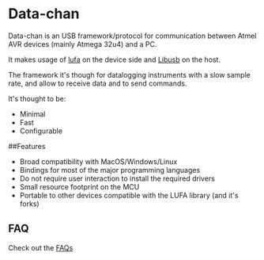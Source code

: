 # Data-chan

Data-chan is an USB framework/protocol for communication between Atmel AVR devices (mainly Atmega 32u4) and a PC.

It makes usage of [lufa](http://www.fourwalledcubicle.com/LUFA.php) on the device side and [Libusb](http://www.libusb.org/) on the host.

The framework it's though for datalogging instruments with a slow sample rate, and allow to receive data and to send commands.

It's thought to be:

* Minimal
* Fast 
* Configurable

##Features

* Broad compatibility with MacOS/Windows/Linux
* Bindings for most of the major programming languages
* Do not require user interaction to install the required drivers
* Small resource footprint on the MCU
* Portable to other devices compatible with the LUFA library (and it's forks)

## FAQ

Check out the [FAQs](faq.md)
